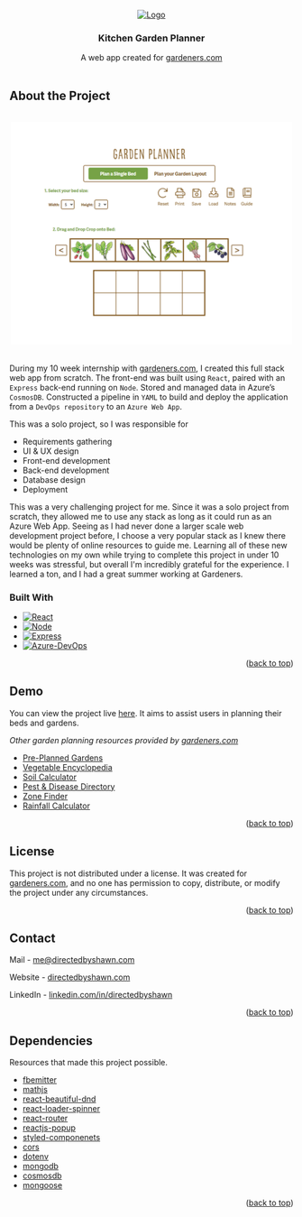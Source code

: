 <br />
<div align="center">
  <a href="https://www.gardeners.com">
    <img src="https://www.gardeners.com/contentassets/13f0015d28474110873c6cfa612f565d/logo.png" alt="Logo">
  </a>

  <h3 align="center">Kitchen Garden Planner</h3>

  <p align="center">
    A web app created for <a href="https://www.gardeners.com">gardeners.com</a>
    <br />
    <br />
  </p>
</div>

<h2>About the Project</h2>

<br />
<div align="center">
    <img src="images/screenshot.png" width=500px></img>
</div>
<br />

During my 10 week internship with [gardeners.com](https://www.gardeners.com), I created this full stack web app from scratch. The front-end was built using `React`, paired with an `Express` back-end running on `Node`. Stored and managed data in Azure’s `CosmosDB`. Constructed a pipeline in `YAML` to build and deploy the application from a `DevOps repository` to an `Azure Web App`. 

This was a solo project, so I was responsible for
* Requirements gathering
* UI & UX design
* Front-end development
* Back-end development
* Database design
* Deployment

This was a very challenging project for me. Since it was a solo project from scratch, they allowed me to use any stack as long as it could run as an Azure Web App. Seeing as I had never done a larger scale web development project before, I choose a very popular stack as I knew there would be plenty of online resources to guide me. Learning all of these new technologies on my own while trying to complete this project in under 10 weeks was stressful, but overall I'm incredibly grateful for the experience. I learned a ton, and I had a great summer working at Gardeners.

### Built With

* [![React][React.js]][React-url]
* [![Node][Node.js]][Node-url]
* [![Express][Express.js]][Express-url]
* [![Azure-DevOps]][Azure-Devops-url]

<p align="right">(<a href="#readme-top">back to top</a>)</p>



<!-- USAGE EXAMPLES -->
## Demo

You can view the project live [here](https://www.gardeners.com/how-to/garden-planner/garden-designer.html). It aims to assist users in planning their beds and gardens. 

_Other garden planning resources provided by [gardeners.com](https://www.gardeners.com)_
- [Pre-Planned Gardens](https://www.gardeners.com/kitchen-garden-planner/preplanned-gardens)
- [Vegetable Encyclopedia](https://www.gardeners.com/gardening-encyclopedia)
- [Soil Calculator](https://www.gardeners.com/how-to/soil-calculator/7558.html)
- [Pest & Disease Directory](https://www.gardeners.com/how-to/pest-and-disease-directory/5285.html)
- [Zone Finder](https://www.gardeners.com/how-to/new-hardiness-map/7887.html)
- [Rainfall Calculator](https://www.gardeners.com/how-to/rain-barrel-for-rainwater-collection/5497.html)

<p align="right">(<a href="#readme-top">back to top</a>)</p>




<!-- LICENSE -->
## License

This project is not distributed under a license. It was created for [gardeners.com](https://www.gardeners.com), and no one has permission to copy, distribute, or modify the project under any circumstances.

<p align="right">(<a href="#readme-top">back to top</a>)</p>



<!-- CONTACT -->
## Contact

Mail - me@directedbyshawn.com

Website - [directedbyshawn.com](https://www.directedbyshawn.com)

LinkedIn - [linkedin.com/in/directedbyshawn](https://www.linkedin.com/in/directedbyshawn)

<p align="right">(<a href="#readme-top">back to top</a>)</p>



<!-- ACKNOWLEDGMENTS -->
## Dependencies

Resources that made this project possible.

* [fbemitter](https://www.npmjs.com/package/fbemitter)
* [mathjs](https://mathjs.org/)
* [react-beautiful-dnd](https://github.com/atlassian/react-beautiful-dnd)
* [react-loader-spinner](https://www.npmjs.com/package/react-loader-spinner)
* [react-router](https://reactrouter.com/en/main)
* [reactjs-popup](https://www.npmjs.com/package/reactjs-popup)
* [styled-componenets](https://styled-components.com/)
* [cors](https://www.npmjs.com/package/cors)
* [dotenv](https://www.npmjs.com/package/dotenv)
* [mongodb](https://www.mongodb.com/)
* [cosmosdb](https://azure.microsoft.com/en-us/products/cosmos-db#:~:text=Azure%20Cosmos%20DB%20for%20NoSQL%20is%20a%20native%20non%2Drelational,language%20designed%20for%20JSON%20data.)
* [mongoose](https://mongoosejs.com/)

<p align="right">(<a href="#readme-top">back to top</a>)</p>



<!-- MARKDOWN LINKS & IMAGES -->
<!-- https://www.markdownguide.org/basic-syntax/#reference-style-links -->
[linkedin-shield]: https://img.shields.io/badge/-LinkedIn-black.svg?style=for-the-badge&logo=linkedin&colorB=555
[linkedin-url]: https://linkedin.com/in/othneildrew
[React.js]: https://img.shields.io/badge/React-20232A?style=for-the-badge&logo=react&logoColor=61DAFB
[React-url]: https://reactjs.org/
[Node.js]: https://img.shields.io/badge/Node.js-43853D?style=for-the-badge&logo=node.js&logoColor=61DAFB
[Node-url]: https://nodejs.org/en
[Express.js]: https://img.shields.io/badge/Express.js-404D59?style=for-the-badge
[Express-url]: https://expressjs.com/
[Azure-DevOps]: https://img.shields.io/badge/Azure_DevOps-0078D7?style=for-the-badge&logo=azure-devops&logoColor=white
[Azure-DevOps-url]: https://azure.microsoft.com/en-us/products/devops

